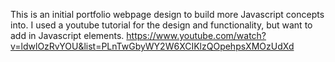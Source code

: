 This is an initial portfolio webpage design to build more Javascript concepts into.
I used a youtube tutorial for the design and functionality, but want to add in Javascript elements.
https://www.youtube.com/watch?v=ldwlOzRvYOU&list=PLnTwGbyWY2W6XCIKlzQOpehpsXMOzUdXd
